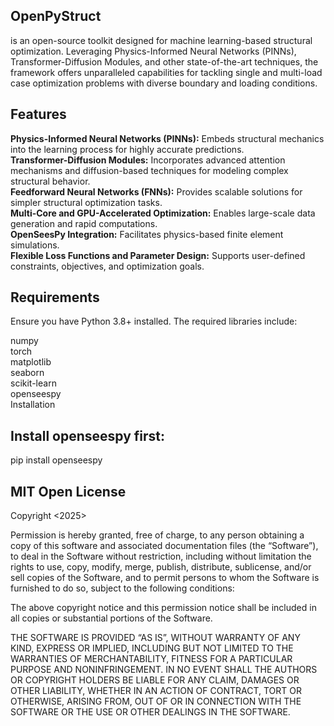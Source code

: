 ## **OpenPyStruct**
 is an open-source toolkit designed for machine learning-based structural optimization. Leveraging Physics-Informed Neural Networks (PINNs), Transformer-Diffusion Modules, and other state-of-the-art techniques, the framework offers unparalleled capabilities for tackling single and multi-load case optimization problems with diverse boundary and loading conditions.

## **Features**
**Physics-Informed Neural Networks (PINNs):** Embeds structural mechanics into the learning process for highly accurate predictions.\
**Transformer-Diffusion Modules:** Incorporates advanced attention mechanisms and diffusion-based techniques for modeling complex structural behavior.\
**Feedforward Neural Networks (FNNs):** Provides scalable solutions for simpler structural optimization tasks.\
**Multi-Core and GPU-Accelerated Optimization:** Enables large-scale data generation and rapid computations.\
**OpenSeesPy Integration:** Facilitates physics-based finite element simulations.\
**Flexible Loss Functions and Parameter Design:** Supports user-defined constraints, objectives, and optimization goals.

## **Requirements**
Ensure you have Python 3.8+ installed. The required libraries include:

numpy\
torch\
matplotlib\
seaborn\
scikit-learn\
openseespy\
Installation

## **Install openseespy first:**

pip install openseespy

## **MIT Open License**

Copyright <2025>  <Danny Smyl>

Permission is hereby granted, free of charge, to any person obtaining a copy of this software and associated documentation files (the “Software”), to deal in the Software without restriction, including without limitation the rights to use, copy, modify, merge, publish, distribute, sublicense, and/or sell copies of the Software, and to permit persons to whom the Software is furnished to do so, subject to the following conditions:

The above copyright notice and this permission notice shall be included in all copies or substantial portions of the Software.

THE SOFTWARE IS PROVIDED “AS IS”, WITHOUT WARRANTY OF ANY KIND, EXPRESS OR IMPLIED, INCLUDING BUT NOT LIMITED TO THE WARRANTIES OF MERCHANTABILITY, FITNESS FOR A PARTICULAR PURPOSE AND NONINFRINGEMENT. IN NO EVENT SHALL THE AUTHORS OR COPYRIGHT HOLDERS BE LIABLE FOR ANY CLAIM, DAMAGES OR OTHER LIABILITY, WHETHER IN AN ACTION OF CONTRACT, TORT OR OTHERWISE, ARISING FROM, OUT OF OR IN CONNECTION WITH THE SOFTWARE OR THE USE OR OTHER DEALINGS IN THE SOFTWARE.
